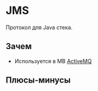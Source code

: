 # JMS

Протокол для Java стека.

## Зачем

- Используется в MB [ActiveMQ](../middleware/messagebus/activemq.md)

## Плюсы-минусы
